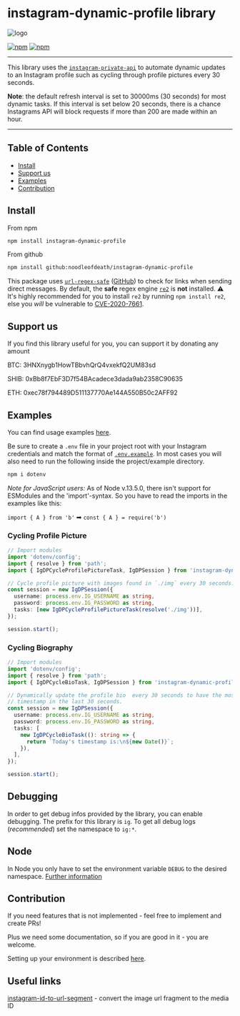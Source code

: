 # instagram-dynamic-profile library

![logo](https://cloud.githubusercontent.com/assets/1809268/15931032/2792427e-2e56-11e6-831e-ffab238cc4a2.png)

[![npm](https://img.shields.io/npm/dm/instagram-dynamic-profile.svg?maxAge=600)](https://www.npmjs.com/package/instagram-dynamic-profile)
[![npm](https://img.shields.io/npm/l/instagram-dynamic-profile.svg?maxAge=600)](https://github.com/noodleofdeath/instagram-private-api/blob/main/LICENSE)

---

This library uses the [`instagram-private-api`](https://www.npmjs.com/package/instagram-private-api)
to automate dynamic updates to an Instagram profile such as cycling through
profile pictures every 30 seconds.

**Note**: the default refresh interval is set to 30000ms (30 seconds) for most
dynamic tasks. If this interval is set below 20 seconds, there is a chance
Instagrams API will block requests if more than 200 are made within an hour.

---

## Table of Contents

- [Install](#install)
- [Support us](#support-us)
- [Examples](#examples)
- [Contribution](#contribution)

## Install

From npm

```bash
npm install instagram-dynamic-profile
```

From github

```bash
npm install github:noodleofdeath/instagram-dynamic-profile
```

This package uses [`url-regex-safe`](https://www.npmjs.com/package/url-regex-safe) ([GitHub](https://github.com/spamscanner/url-regex-safe)) to check for links when sending direct messages.
By default, the **safe** regex engine [`re2`](https://github.com/uhop/node-re2) is **not** installed.
⚠ It's highly recommended for you to install `re2` by running `npm install re2`, else you _will_ be vulnerable to [CVE-2020-7661](https://nvd.nist.gov/vuln/detail/CVE-2020-7661).

## Support us

If you find this library useful for you, you can support it by donating any amount

BTC: 3HNXnygb1HowTBbvhQrQ4vxekfQ2UM83sd

SHIB: 0xBb8f7EbF3D7f54BAcadece3dada9ab2358C90635

ETH: 0xec78f794489D511137770Ae144A550B50c2AFF92

## Examples

You can find usage examples [here](examples).

Be sure to create a `.env` file in your project root with your Instagram
credentials and match the format of [`.env.example`](.env.example).
In most cases you will also need to run the following inside the project/example directory.

```bash
npm i dotenv
```

_Note for JavaScript users:_
As of Node v.13.5.0, there isn't support for ESModules and the 'import'-syntax.
So you have to read the imports in the examples like this:

`import { A } from 'b'` ➡ `const { A } = require('b')`

### Cycling Profile Picture

```typescript
// Import modules
import 'dotenv/config';
import { resolve } from 'path';
import { IgDPCycleProfilePictureTask, IgDPSession } from 'instagram-dynamic-profile';

// Cycle profile picture with images found in `./img` every 30 seconds.
const session = new IgDPSession({
  username: process.env.IG_USERNAME as string,
  password: process.env.IG_PASSWORD as string,
  tasks: [new IgDPCycleProfilePictureTask(resolve('./img'))],
});

session.start();
```

### Cycling Biography

```typescript
// Import modules
import 'dotenv/config';
import { resolve } from 'path';
import { IgDPCycleBioTask, IgDPSession } from 'instagram-dynamic-profile';

// Dynamically update the profile bio  every 30 seconds to have the most recent
// timestamp in the last 30 seconds.
const session = new IgDPSession({
  username: process.env.IG_USERNAME as string,
  password: process.env.IG_PASSWORD as string,
  tasks: [
    new IgDPCycleBioTask((): string => {
      return `Today's timestamp is:\n${new Date()}`;
    }),
  ],
});

session.start();
```

## Debugging

In order to get debug infos provided by the library, you can enable debugging.
The prefix for this library is `ig`.
To get all debug logs (_recommended_) set the namespace to `ig:*`.

## Node

In Node you only have to set the environment variable `DEBUG` to the desired namespace.
[Further information](https://github.com/visionmedia/debug#environment-variables)

## Contribution

If you need features that is not implemented - feel free to implement and create PRs!

Plus we need some documentation, so if you are good in it - you are welcome.

Setting up your environment is described [here](CONTRIBUTING.md).

## Useful links

[instagram-id-to-url-segment](https://www.npmjs.com/package/instagram-id-to-url-segment) - convert the image url fragment to the media ID
